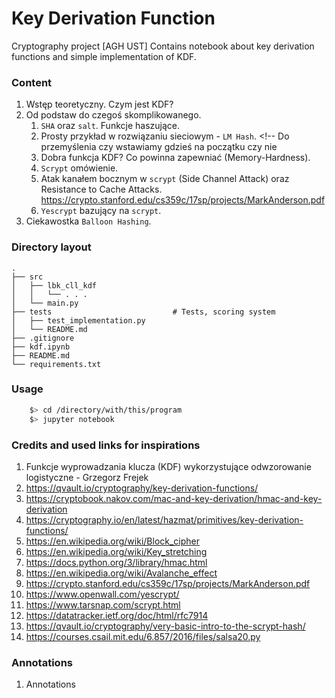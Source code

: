 # Key Derivation Function
Cryptography project [AGH UST]
Contains notebook about key derivation functions and simple implementation of KDF.

### Content
1. Wstęp teoretyczny. Czym jest KDF?
1. Od podstaw do czegoś skomplikowanego.
    1. `SHA` oraz `salt`. Funkcje haszujące.
    1. Prosty przykład w rozwiązaniu sieciowym - `LM Hash`. <!-- Do przemyślenia czy wstawiamy gdzieś na początku czy nie 
    1. Dobra funkcja KDF? Co powinna zapewniać (Memory-Hardness).
    1. `Scrypt` omówienie.
    1. Atak kanałem bocznym w `scrypt` (Side Channel Attack) oraz Resistance to Cache Attacks. https://crypto.stanford.edu/cs359c/17sp/projects/MarkAnderson.pdf
    1. `Yescrypt` bazujący na `scrypt`. <!-- yesscrypt jest zbudowany na scrypt info: https://www.openwall.com/yescrypt/ -->
1. Ciekawostka `Balloon Hashing`.

### Directory layout
    .
    ├── src
    │   ├── lbk_cll_kdf
    │   │   └── . . .
    │   └── main.py
    ├── tests                           # Tests, scoring system
    │   ├── test_implementation.py
    │   └── README.md
    ├── .gitignore
    ├── kdf.ipynb
    ├── README.md
    └── requirements.txt

### Usage

```bash
    $> cd /directory/with/this/program
    $> jupyter notebook
```

### Credits and used links for inspirations

1. Funkcje wyprowadzania klucza (KDF) wykorzystujące odwzorowanie logistyczne - Grzegorz Frejek
1. https://qvault.io/cryptography/key-derivation-functions/
1. https://cryptobook.nakov.com/mac-and-key-derivation/hmac-and-key-derivation
1. https://cryptography.io/en/latest/hazmat/primitives/key-derivation-functions/
1. https://en.wikipedia.org/wiki/Block_cipher
1. https://en.wikipedia.org/wiki/Key_stretching
1. https://docs.python.org/3/library/hmac.html
1. https://en.wikipedia.org/wiki/Avalanche_effect
1. https://crypto.stanford.edu/cs359c/17sp/projects/MarkAnderson.pdf
1. https://www.openwall.com/yescrypt/
1. https://www.tarsnap.com/scrypt.html
1. https://datatracker.ietf.org/doc/html/rfc7914
1. https://qvault.io/cryptography/very-basic-intro-to-the-scrypt-hash/
1. https://courses.csail.mit.edu/6.857/2016/files/salsa20.py

### Annotations

1. Annotations